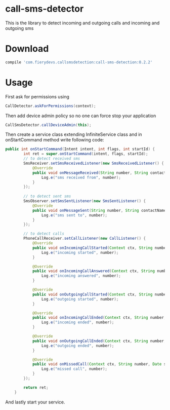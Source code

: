 # call-sms-detector
This is the library to detect incoming and outgoing calls and incoming and outgoing sms

# Download
```groovy
compile 'com.fierydevs.callsmsdetection:call-sms-detection:0.2.2'
```

# Usage

First ask for permissions using 
```java
CallDetector.askForPermissions(context);
```

Then add device admin policy so no one can force stop your application
```java
CallSmsDetector.callDeviceAdmin(this);
```

Then create a service class extending InfiniteService class and in onStartCommand method write following code:
```java
public int onStartCommand(Intent intent, int flags, int startId) {
        int ret = super.onStartCommand(intent, flags, startId);
        // to detect received sms
        SmsReceiver.setSmsReceivedListener(new SmsReceivedListener() {
            @Override
            public void onMessageReceived(String number, String contactName, String messageText, long timestamp) {
                Log.e("sms received from", number);
            }
        });
        
        // to detect sent sms
        SmsObserver.setSmsSentListener(new SmsSentListener() {
            @Override
            public void onMessageSent(String number, String contactName, String messageText, long timestamp) {
                Log.e("sms sent to", number);
            }
        });

        // to detect calls
        PhoneCallReceiver.setCallListener(new CallListener() {
            @Override
            public void onIncomingCallStarted(Context ctx, String number, Date start, String contactName) {
                Log.e("incoming started", number);
            }

            @Override
            public void onIncomingCallAnswered(Context ctx, String number, Date start) {
                Log.e("incoming answered", number);
            }

            @Override
            public void onOutgoingCallStarted(Context ctx, String number, Date start, String contactName) {
                Log.e("outgoing started", number);
            }

            @Override
            public void onIncomingCallEnded(Context ctx, String number, Date start, Date end) {
                Log.e("incoming ended", number);
            }

            @Override
            public void onOutgoingCallEnded(Context ctx, String number, Date start, Date end) {
                Log.e("outgoing ended", number);
            }

            @Override
            public void onMissedCall(Context ctx, String number, Date start) {
                Log.e("missed call", number);
            }
        });

        return ret;
    }
```

And lastly start your service.
